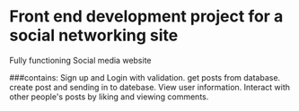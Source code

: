 # Front end development project for a social networking site

Fully functioning Social media website

###contains:
Sign up and Login with validation.
get posts from database.
create post and sending in to datebase.
View user information.
Interact with other people's posts by liking and viewing comments.

